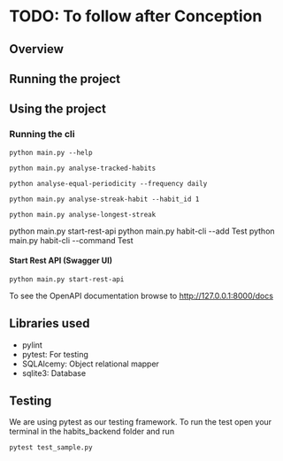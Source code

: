 # TODO: To follow after Conception

## Overview

## Running the project

## Using the project

### Running the cli

```
python main.py --help
```

```
python main.py analyse-tracked-habits
```

```
python analyse-equal-periodicity --frequency daily
```

```
python main.py analyse-streak-habit --habit_id 1
```

```
python main.py analyse-longest-streak
```

python main.py start-rest-api
python main.py habit-cli --add Test
python main.py habit-cli --command Test

#### Start Rest API (Swagger UI)

```
python main.py start-rest-api
```

To see the OpenAPI documentation browse to
http://127.0.0.1:8000/docs

## Libraries used

- pylint
- pytest: For testing
- SQLAlcemy: Object relational mapper
- sqlite3: Database

## Testing

We are using pytest as our testing framework.
To run the test open your terminal in the habits_backend folder and run

```
pytest test_sample.py
```
